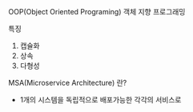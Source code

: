 OOP(Object Oriented Programing) 객체 지향 프로그래밍

특징
1. 캡슐화
2. 상속
3. 다형성

MSA(Microservice Architecture) 란?
- 1개의 시스템을 독립적으로 배포가능한 각각의 서비스로 


